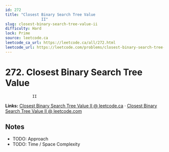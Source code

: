 ```yaml
--- 
id: 272
title: "Closest Binary Search Tree Value
                II"
slug: closest-binary-search-tree-value-ii
difficulty: Hard
lock: Prime
source: leetcode.ca
leetcode_ca_url: https://leetcode.ca/all/272.html
leetcode_url: https://leetcode.com/problems/closest-binary-search-tree-value-ii/
---
```


# 272. Closest Binary Search Tree Value
                II

**Links:** [Closest Binary Search Tree Value
                II @ leetcode.ca](https://leetcode.ca/all/272.html) · [Closest Binary Search Tree Value
                II @ leetcode.com](https://leetcode.com/problems/closest-binary-search-tree-value-ii/)

## Notes
- TODO: Approach
- TODO: Time / Space Complexity
